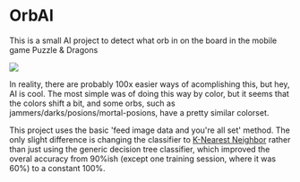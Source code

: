 # OrbAI

This is a small AI project to detect what orb in on the board in the mobile game Puzzle & Dragons

![](https://i.imgur.com/OHwyfBX.jpg)

In reality, there are probably 100x easier ways of acomplishing this, but hey, AI is cool. The most simple was of doing this way by color, but it seems that the colors shift a bit, and some orbs, such as jammers/darks/posions/mortal-posions, have a pretty similar colorset. 

This project uses the basic 'feed image data and you're all set' method. The only slight difference is changing the classifier to [K-Nearest Neighbor](https://towardsdatascience.com/machine-learning-basics-with-the-k-nearest-neighbors-algorithm-6a6e71d01761?gi=31d1469aee71) rather than just using the generic decision tree classifier, which improved the overal accuracy from 90%ish (except one training session, where it was 60%) to a constant 100%.
